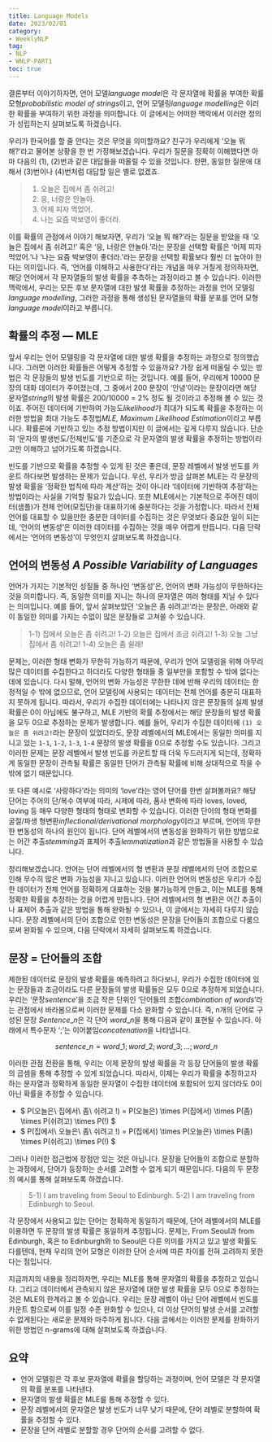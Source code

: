 ```yaml
---
title: Language Models
date: 2023/02/01
category:
- WeeklyNLP
tag:
- NLP
- WNLP-PART1
toc: true
---
```


결론부터 이야기하자면, 언어 모델*language model*은 각 문자열에 확률을 부여한 확률 모형*probabilistic model of strings*이고, 언어 모델링*language modelling*은 이러한 확률을 부여하기 위한 과정을 의미합니다. 이 글에서는 어떠한 맥락에서 이러한 정의가 성립하는지 살펴보도록 하겠습니다.

우리가 한국어를 할 줄 안다는 것은 무엇을 의미할까요? 친구가 우리에게 ‘오늘 뭐 해?’라고 물어본 상황을 한 번 가정해보겠습니다. 우리가 질문을 정확히 이해했다면 아마 다음의 (1), (2)번과 같은 대답들을 떠올릴 수 있을 것입니다. 한편, 동일한 질문에 대해서 (3)번이나 (4)번처럼 대답할 일은 별로 없겠죠.

> 1) 오늘은 집에서 좀 쉬려고!
> 2) 응, 너랑은 안놀아.
> 3) 어제 피자 먹었어.
> 4) 나는 요즘 박보영이 좋더라.

이를 확률의 관점에서 이야기 해보자면, 우리가 ‘오늘 뭐 해?’라는 질문을 받았을 때 ’오늘은 집에서 좀 쉬려고!’ 혹은 ‘응, 너랑은 안놀아.’라는 문장을 선택할 확률은 ‘어제 피자 먹었어.’나 ‘나는 요즘 박보영이 좋더라.’라는 문장을 선택할 확률보다 훨씬 더 높아야 한다는 의미입니다. 즉, ‘언어를 이해하고 사용한다’라는 개념을 매우 거칠게 정의하자면, 해당 언어에서 각 문자열들의 발생 확률을 추측하는 과정이라고 볼 수 있습니다. 이러한 맥락에서, 우리는 모든 후보 문자열에 대한 발생 확률을 추정하는 과정을 언어 모델링*language modelling*, 그러한 과정을 통해 생성된 문자열들의 확률 분포를 언어 모형*language model*이라고 부릅니다.

## 확률의 추정 — MLE
앞서 우리는 언어 모델링을 각 문자열에 대한 발생 확률을 추정하는 과정으로 정의했습니다. 그러면 이러한 확률들은 어떻게 추정할 수 있을까요? 가장 쉽게 떠올릴 수 있는 방법은 각 문장들의 발생 빈도를 기반으로 하는 것입니다. 예를 들어, 우리에게 10000 문장의 대화 데이터가 주어졌는데, 그 중에서 200 문장이 ‘안녕’이라는 문장이라면 해당 문자열*string*의 발생 확률은 200/10000 = 2% 정도 될 것이라고 추정해 볼 수 있는 것이죠. 주어진 데이터에 기반하여 가능도*likelihood*가 최대가 되도록 확률을 추정하는 이러한 방법을 최대 가능도 추정법*MLE, Maximum Likelihood Estimation*이라고 부릅니다. 확률론에 기반하고 있는 추정 방법이지만 이 글에서는 깊게 다루지 않습니다. 단순히 ‘문자의 발생빈도/전체빈도’를 기준으로 각 문자열의 발생 확률을 추정하는 방법이라고만 이해하고 넘어가도록 하겠습니다.

빈도를 기반으로 확률을 추정할 수 있게 된 것은 좋은데, 문장 레벨에서 발생 빈도를 카운트 하다보면 발생하는 문제가 있습니다. 우선, 우리가 방금 살펴본 MLE는 각 문장의 발생 확률을 ‘정확한 법칙에 따라 계산’하는 것이 아니라 ‘데이터에 기반하여 추정’하는 방법이라는 사실을 기억할 필요가 있습니다. 또한 MLE에서는 기본적으로 주어진 데이터(샘플)가 전체 언어(모집단)을 대표하기에 충분하다는 것을 가정합니다. 따라서 전체 언어를 대표할 수 있을만한 충분한 데이터를 수집하는 것은 무엇보다 중요한 일이 되는데, ‘언어의 변동성’은 이러한 데이터를 수집하는 것을 매우 어렵게 만듭니다. 다음 단락에서는 ‘언어의 변동성’이 무엇인지 살펴보도록 하겠습니다.

## 언어의 변동성 *A Possible Variability of Languages*
언어가 가지는 기본적인 성질들 중 하나인 ‘변동성’은, 언어의 변화 가능성이 무한하다는 것을 의미합니다. 즉, 동일한 의미를 지니는 하나의 문자열은 여러 형태를 지닐 수 있다는 의미입니다. 예를 들어, 앞서 살펴보았던 ‘오늘은 좀 쉬려고!’라는 문장은, 아래와 같이 동일한 의미를 가지는 수없이 많은 문장들로 고쳐쓸 수 있습니다.

> 1-1) 집에서 오늘은 좀 쉬려고!
> 1-2) 오늘은 집에서 조금 쉬려고!
> 1-3) 오늘 그냥 집에서 좀 쉬려고!
> 1-4) 오늘은 좀 쉴래!

문제는, 이러한 형태 변화가 무한히 가능하기 때문에, 우리가 언어 모델링을 위해 아무리 많은 데이터를 수집한다고 하더라도 다양한 형태들 중 일부만을 포함할 수 밖에 없다는 데에 있습니다. 다시 말해, 언어의 변화 가능성은 무한한 데에 반해 우리의 데이터는 한정적일 수 밖에 없으므로, 언어 모델링에 사용되는 데이터는 전체 언어를 충분히 대표하지 못하게 됩니다. 따라서, 우리가 수집한 데이터에는 나타나지 않은 문장들의 실제 발생 확률은 0이 아님에도 불구하고, MLE 기반의 확률 추정에서는 해당 문장들의 발생 확률을 모두 0으로 추정하는 문제가 발생합니다. 예를 들어, 우리가 수집한 데이터에 `(1) 오늘은 좀 쉬려고!`라는 문장이 있었더라도, 문장 레벨에서의 MLE에서는 동일한 의미를 지니고 있는 `1-1`, `1-2`, `1-3`, `1-4` 문장의 발생 확률을 0으로 추정할 수도 있습니다. 그리고 이러한 문제는 문장 레벨에서 발생 빈도를 카운트할 때 더욱 두드러지게 되는데, 정확하게 동일한 문장이 관측될 확률은 동일한 단어가 관측될 확률에 비해 상대적으로 작을 수 밖에 없기 때문입니다. 

또 다른 예시로 ‘사랑하다’라는 의미의 ‘love’라는 영어 단어를 한번 살펴볼까요? 해당 단어는 주어의 단/복수 여부에 따라, 시제에 따라, 품사 변화에 따라 loves, loved, loving 등 매우 다양한 형태의 형태로 변화할 수 있습니다. 이러한 단어의 형태 변화를 굴절/파생 형변환*inflectional/derivational morphology*이라고 부르며, 언어의 무한한 변동성의 하나의 원인이 됩니다. 단어 레벨에서의 변동성을 완화하기 위한 방법으로는 어간 추출*stemming*과 표제어 추출*lemmatization*과 같은 방법들을 사용할 수 있습니다.

정리해보겠습니다. 언어는 단어 레벨에서의 형 변환과 문장 레벨에서의 단어 조합으로 인해 무수히 많은 변화 가능성을 지니고 있습니다. 이러한 언어의 변동성은 우리가 수집한 데이터가 전체 언어를 정확하게 대표하는 것을 불가능하게 만들고, 이는 MLE를 통해 정확한 확률을 추정하는 것을 어렵게 만듭니다. 단어 레벨에서의 형 변환은 어간 추출이나 표제어 추출과 같은 방법을 통해 완화될 수 있으나, 이 글에서는 자세히 다루지 않습니다. 문장 레벨에서의 단어 조합으로 인한 변동성은 문장을 단어들의 조합으로 다룸으로써 완화될 수 있으며, 다음 단락에서 자세히 살펴보도록 하겠습니다.

## 문장 = 단어들의 조합
제한된 데이터로 문장의 발생 확률을 예측하려고 하다보니, 우리가 수집한 데이터에 있는 문장들과 조금이라도 다른 문장들의 발생 확률들은 모두 0으로 추정하게 되었습니다. 우리는 ‘문장*sentence*’을 조금 작은 단위인 ‘단어들의 조합*combination of words*’라는 관점에서 바라봄으로써 이러한 문제를 다소 완화할 수 있습니다. 즉, n개의 단어로 구성된 문장 $Sentence\_n$은 각 단어 $word\_n$을 통해 다음과 같이 표현될 수 있습니다. 아래에서 특수문자 ‘;’는 이어붙임*concatenation*을 나타냅니다.

$$ sentence\_n = word\_1; word\_2; word\_3; \ldots; word\_n $$

이러한 관점 전환을 통해, 우리는 이제 문장의 발생 확률을 각 등장 단어들의 발생 확률의 곱셈을 통해 추정할 수 있게 되었습니다. 따라서, 이제는 우리가 확률을 추정하고자 하는 문자열과 정확하게 동일한 문자열이 수집한 데이터에 포함되어 있지 않더라도 0이 아닌 확률을 추정할 수 있습니다.

- $ P(오늘은\ 집에서\ 좀\ 쉬려고 \!) = P(오늘은) \times P(집에서) \times P(좀) \times P(쉬려고) \times P(!) $
- $ P(집에서\ 오늘은\ 좀\ 쉬려고 \!) = P(집에서) \times P(오늘은) \times P(좀) \times P(쉬려고) \times P(!) $

그러나 이러한 접근법에 장점만 있는 것은 아닙니다. 문장을 단어들의 조합으로 분할하는 과정에서, 단어가 등장하는 순서를 고려할 수 없게 되기 때문입니다. 다음의 두 문장의 예시를 통해 살펴보도록 하겠습니다.
> 5-1) I am traveling from Seoul to Edinburgh.
> 5-2) I am traveling from Edinburgh to Seoul.

각 문장에서 사용되고 있는 단어는 정확하게 동일하기 때문에, 단어 레벨에서의 MLE를 이용하면 두 문장의 발생 확률은 동일하게 추정됩니다. 문제는, From Seoul과 from Edinburgh, 혹은 to Edinburgh와 to Seoul은 다른 의미를 가지고 있고 발생 확률도 다를텐데, 현재 우리의 언어 모형은 이러한 단어 순서에 따른 차이를 전혀 고려하지 못한다는 점입니다. 

지금까지의 내용을 정리하자면, 우리는 MLE를 통해 문자열의 확률을 추정하고 있습니다. 그리고 데이터에서 관측되지 않은 문자열에 대한 발생 확률을 모두 0으로 추정하는 것은 MLE의 한계라고 볼 수 있습니다. 우리는 문장 레벨이 아닌 단어 레벨에서 빈도를 카운트 함으로써 이를 일정 수준 완화할 수 있으나, 더 이상 단어의 발생 순서를 고려할 수 없게된다는 새로운 문제와 마주하게 됩니다. 다음 글에서는 이러한 문제를 완화하기 위한 방법인 n-grams에 대해 살펴보도록 하겠습니다.

## 요약
- 언어 모델링은 각 후보 문자열에 확률을 할당하는 과정이며, 언어 모델은 각 문자열의 확률 분포를 나타낸다.
- 문자열의 발생 확률은 MLE를 통해 추정할 수 있다.
- 문장 레벨에서의 문자열은 발생 빈도가 너무 낮기 때문에, 단어 레벨로 분할하여 확률을 추정할 수 있다.
- 문장을 단어 레벨로 분할할 경우 단어의 순서를 고려할 수 없다.
